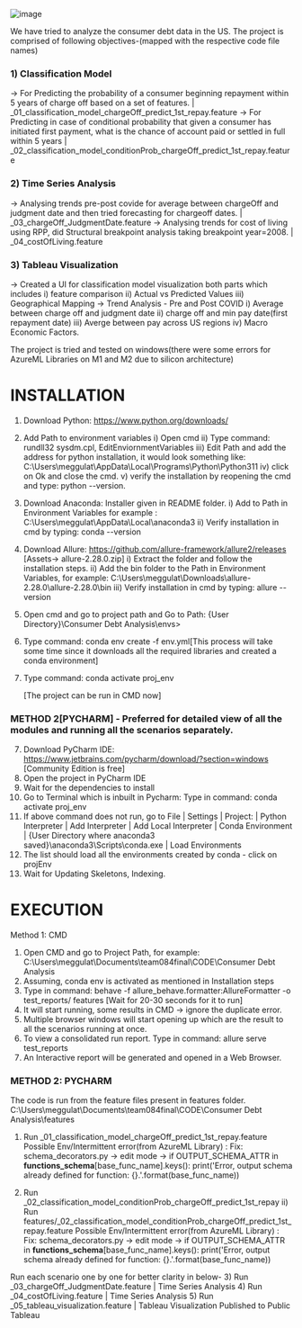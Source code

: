![image](https://github.com/user-attachments/assets/50d8f698-4304-4c97-9c18-43e2958582e0)


We have tried to analyze the consumer debt data in the US. The project is comprised of following objectives-(mapped with the respective code file names)
### 1) Classification Model
-> For Predicting the probability of a consumer beginning repayment within 5 years of charge off based on a set of features. | _01_classification_model_chargeOff_predict_1st_repay.feature
-> For Predicting in case of conditional probability that given a consumer has initiated first payment, what is the chance of account paid or settled in full within 5 years | _02_classification_model_conditionProb_chargeOff_predict_1st_repay.feature

### 2) Time Series Analysis 
-> Analysing trends pre-post covide for average between chargeOff and judgment date and then tried forecasting for chargeoff dates. | _03_chargeOff_JudgmentDate.feature
-> Analysing trends for cost of living using RPP, did Structural breakpoint analysis taking breakpoint year=2008. | _04_costOfLiving.feature

### 3) Tableau Visualization
-> Created a UI for classification model visualization both parts which includes
i) feature comparison
ii) Actual vs Predicted Values
iii) Geographical Mapping
-> Trend Analysis - Pre and Post COVID
i) Average between charge off and judgment date
ii) charge off and min pay date(first repayment date)
iii) Averge between pay across US regions
iv) Macro Economic Factors.



The project is tried and tested on windows(there were some errors for AzureML Libraries on M1 and M2 due to silicon architecture)

# INSTALLATION

1) Download Python: https://www.python.org/downloads/ 
2) Add Path to environment variables
	i) Open cmd 
	ii) Type command: rundll32 sysdm.cpl, EditEnviornmentVariables
	iii) Edit Path and add the address for python installation, it would look something like: C:\Users\meggulat\AppData\Local\Programs\Python\Python311
	iv) click on Ok and close the cmd.
	v) verify the installation by reopening the cmd and type:  python --version. 
3) Download Anaconda: Installer given in README folder.
	i) Add to Path in Environment Variables for example : C:\Users\meggulat\AppData\Local\anaconda3
	ii) Verify installation in cmd by typing: conda --version  
4) Download Allure: https://github.com/allure-framework/allure2/releases [Assets-> allure-2.28.0.zip]
	i) Extract the folder and follow the installation steps.
	ii) Add the bin folder to the Path in Environment Variables, for example: C:\Users\meggulat\Downloads\allure-2.28.0\allure-2.28.0\bin
	iii) Verify installation in cmd by typing: allure --version
5) Open cmd and go to project path and Go to Path: {User Directory}\Consumer Debt Analysis\envs>
6) Type command: conda env create -f env.yml[This process will take some time since it downloads all the required libraries and created a conda environment]
7) Type command: conda activate proj_env
	
	[The project can be run in CMD now]
	
### METHOD 2[PYCHARM] - Preferred for detailed view of all the modules and running all the scenarios separately.
7) Download PyCharm IDE: https://www.jetbrains.com/pycharm/download/?section=windows [Community Edition is free]
8) Open the project in PyCharm IDE
9) Wait for the dependencies to install
10) Go to Terminal which is inbuilt in Pycharm: Type in command: conda activate proj_env
11) If above command does not run, go to File | Settings | Project: <project name> | Python Interpreter | Add Interpreter | Add Local Interpreter | Conda Environment | {User Directory where anaconda3 saved}\anaconda3\Scripts\conda.exe | Load Environments
12) The list should load all the environments created by conda - click on projEnv
13) Wait for Updating Skeletons, Indexing.


# EXECUTION
Method 1: CMD 

1) Open CMD and go to Project Path, for example: C:\Users\meggulat\Documents\team084final\CODE\Consumer Debt Analysis
2) Assuming, conda env is activated as mentioned in Installation steps
3) Type in command: behave -f allure_behave.formatter:AllureFormatter -o test_reports/ features [Wait for 20-30 seconds for it to run]
4) It will start running, some results in CMD -> ignore the duplicate error.
5) Multiple browser windows will start opening up which are the result to all the scenarios running at once.
6) To view a consolidated run report. Type in command: allure serve test_reports
7) An Interactive report will be generated and opened in a Web Browser.

### METHOD 2: PYCHARM

The code is run from the feature files present in features folder. 
C:\Users\meggulat\Documents\team084final\CODE\Consumer Debt Analysis\features

1) Run _01_classification_model_chargeOff_predict_1st_repay.feature
Possible Env/Intermittent error(from AzureML Library) :
Fix: schema_decorators.py -> edit mode -> if OUTPUT_SCHEMA_ATTR in __functions_schema__[base_func_name].keys():
        print('Error, output schema already defined for function: {}.'.format(base_func_name))

2) Run _02_classification_model_conditionProb_chargeOff_predict_1st_repay
ii) Run features/_02_classification_model_conditionProb_chargeOff_predict_1st_repay.feature
Possible Env/Intermittent error(from AzureML Library) :
Fix: schema_decorators.py -> edit mode -> if OUTPUT_SCHEMA_ATTR in __functions_schema__[base_func_name].keys():
        print('Error, output schema already defined for function: {}.'.format(base_func_name))

Run each scenario one by one for  better clarity in below-
3) Run _03_chargeOff_JudgmentDate.feature | Time Series Analysis
4) Run _04_costOfLiving.feature | Time Series Analysis
5) Run _05_tableau_visualization.feature | Tableau Visualization Published to Public Tableau


